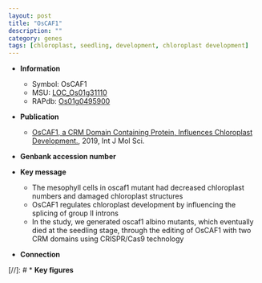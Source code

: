 ```yaml
---
layout: post
title: "OsCAF1"
description: ""
category: genes
tags: [chloroplast, seedling, development, chloroplast development]
---
```


* **Information**  
    + Symbol: OsCAF1  
    + MSU: [LOC_Os01g31110](http://rice.plantbiology.msu.edu/cgi-bin/ORF_infopage.cgi?orf=LOC_Os01g31110)  
    + RAPdb: [Os01g0495900](http://rapdb.dna.affrc.go.jp/viewer/gbrowse_details/irgsp1?name=Os01g0495900)  

* **Publication**  
    + [OsCAF1, a CRM Domain Containing Protein, Influences Chloroplast Development.](http://www.ncbi.nlm.nih.gov/pubmed?term=OsCAF1,+a+CRM+Domain+Containing+Protein,+Influences+Chloroplast+Development.%5BTitle%5D), 2019, Int J Mol Sci.

* **Genbank accession number**  

* **Key message**  
    + The mesophyll cells in oscaf1 mutant had decreased chloroplast numbers and damaged chloroplast structures
    + OsCAF1 regulates chloroplast development by influencing the splicing of group II introns
    + In the study, we generated oscaf1 albino mutants, which eventually died at the seedling stage, through the editing of OsCAF1 with two CRM domains using CRISPR/Cas9 technology

* **Connection**  

[//]: # * **Key figures**  


